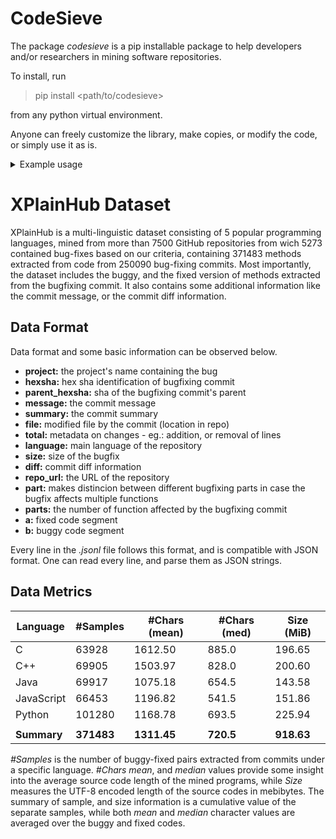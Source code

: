 # CodeSieve

The package _codesieve_ is a pip installable package
to help developers and/or researchers in mining software repositories.

To install, run

> pip install <path/to/codesieve>

from any python virtual environment.

Anyone can freely customize the library, make copies, or modify the code, or simply use it as is.

<details>
<summary>Example usage</summary>

```python
from tree_sitter_languages import get_parser

from codesieve import data

src_java = """
import java.util.List;

class Greeter implements IGreeter {
    public void Hello() {
        System.out.println("Goodbye World!");
    }
    
    public void DumDum() {
        System.out.println("Some things never change ...");
    }
    
    public void BeProductive(List<double> values) {
        double prod = 0;
        foreach (var val in values) {
            prod *= val;
        }
    }
}
"""
tgt_java = """
import java.util.List;

class Greeter implements IGreeter {
    // Say hello instead
    public void Hello() {
        System.out.println("Hello World!");
    }
    
    public void DumDum() {
        System.out.println("Some things never change ...");
    }
    
    public double BeProductive(List<Double> values) {
        double prod = 1.0;
        for (var val : values) {
            prod *= val;
        }
        return prod;
    }
}
"""
parser = get_parser('java')
parts = data.datasieve(parser, parser, src_java, tgt_java, clazz='function', level=1, dist='s2s')
# example output
[
    (
        'public void Hello() {\n        System.out.println("Goodbye World!");\n    }',
        'public void Hello() {\n        System.out.println("Hello World!");\n    }'
    ),
    (
        'public void BeProductive(List<double> values) {\n        double prod = 0;\n        foreach (var val in values) {\n            prod *= val;\n        }\n    }',
        'public double BeProductive(List<Double> values) {\n        double prod = 1.0;\n        for (var val : values) {\n            prod *= val;\n        }\n        return prod;\n    }'
    )
]
```
</details>

# XPlainHub Dataset

XPlainHub is a multi-linguistic dataset consisting of 5 popular programming languages, mined from more than 7500 GitHub repositories from wich 5273 contained bug-fixes based on our criteria, containing 371483 methods extracted from code from 250090 bug-fixing commits. Most importantly, the dataset includes the buggy, and the fixed version of methods extracted from the bugfixing commit. It also contains some additional information like the commit message, or the commit diff information.

## Data Format

Data format and some basic information can be observed below.

- **project:** the project's name containing the bug
- **hexsha:** hex sha identification of bugfixing commit
- **parent_hexsha:** sha of the bugfixing commit's parent
- **message:** the commit message
- **summary:** the commit summary
- **file:** modified file by the commit (location in repo)
- **total:** metadata on changes - eg.: addition, or removal of lines
- **language:** main language of the repository
- **size:** size of the bugfix
- **diff:** commit diff information
- **repo_url:** the URL of the repository
- **part:** makes distincion between different bugfixing parts in case the bugfix affects multiple functions
- **parts:** the number of function affected by the bugfixing commit
- **a:** fixed code segment
- **b:** buggy code segment

Every line in the _.jsonl_ file follows this format, and is compatible with JSON format.
One can read every line, and parse them as JSON strings.

## Data Metrics

| Language    | #Samples   | #Chars (mean) | #Chars (med) | Size (MiB) |
|-------------|------------|---------------|--------------|------------|
| C           | 63928      | 1612.50       | 885.0        | 196.65     |
| C++         | 69905      | 1503.97       | 828.0        | 200.60     |
| Java        | 69917      | 1075.18       | 654.5        | 143.58     |
| JavaScript  | 66453      | 1196.82       | 541.5        | 151.86     |
| Python      | 101280     | 1168.78       | 693.5        | 225.94     |
|             |            |               |              |            |
| **Summary** | **371483** | **1311.45**   | **720.5**    | **918.63** |

_#Samples_ is the number of buggy-fixed pairs extracted from commits under a specific language.
_#Chars_ _mean_, and _median_ values provide some insight into the average source code length
of the mined programs, while _Size_ measures the UTF-8 encoded length of the source codes
in mebibytes. The summary of sample, and size information is a cumulative value of the
separate samples, while both _mean_ and _median_ character values are averaged over the buggy
and fixed codes.
